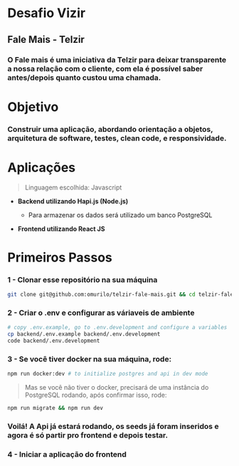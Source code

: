# Desafio Vizir 

## Fale Mais - Telzir

### O Fale mais é uma iniciativa da Telzir para deixar transparente a nossa relação com o cliente, com ela é possível saber antes/depois quanto custou uma chamada.

# Objetivo

### Construir uma aplicação, abordando orientação a objetos, arquitetura de software, testes, clean code, e responsividade.

# Aplicações
> Linguagem escolhida: Javascript

- **Backend utilizando Hapi.js (Node.js)**
  - Para armazenar os dados será utilizado um banco PostgreSQL

- **Frontend utilizando React JS**

# Primeiros Passos

### 1 - Clonar esse repositório na sua máquina
```bash
git clone git@github.com:omurilo/telzir-fale-mais.git && cd telzir-fale-mais
```

### 2 - Criar o .env e configurar as váriaveis de ambiente
```bash
# copy .env.example, go to .env.development and configure a variables
cp backend/.env.example backend/.env.development
code backend/.env.development
```

### 3 - Se você tiver docker na sua máquina, rode:
```bash
npm run docker:dev # to initialize postgres and api in dev mode
```

> Mas se você não tiver o docker, precisará de uma instância do PostgreSQL rodando, após confirmar isso, rode:

```bash
npm run migrate && npm run dev
```

### Voilá! A Api já estará rodando, os seeds já foram inseridos e agora é só partir pro frontend e depois testar.

### 4 - Iniciar a aplicação do frontend